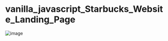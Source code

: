 # vanilla_javascript_Starbucks_Website_Landing_Page
![image](https://github.com/AUBAI-ALKHABBAZ/vanilla_javascript_Starbucks_Website_Landing_Page/assets/102236043/4ebf0dbb-bb7a-4b40-b1de-496087aa642e)
